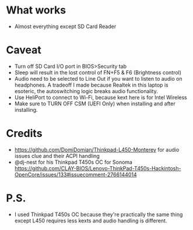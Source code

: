 # What works
- Almost everything except SD Card Reader
# Caveat
- Turn off SD Card I/O port in BIOS>Security tab
- Sleep will result in the lost control of FN+F5 & F6 (Brightness control)
- Audio need to be selected to Line Out if you want to listen to audio on headphones. A tradeoff I made because Realtek in this laptop is esoteric, the autoswitching logic breaks audio functionality.
- Use HeliPort to connect to Wi-Fi, because kext here is for Intel Wireless
- Make sure to TURN OFF CSM (UEFI Only) when installing and after installing.
# Credits
- https://github.com/DomiDomian/Thinkpad-L450-Monterey for audio issues clue and their ACPI handling
- @dj-nest for his Thinkpad T450s OC for Sonoma https://github.com/CLAY-BIOS/Lenovo-ThinkPad-T450s-Hackintosh-OpenCore/issues/133#issuecomment-2766144014
# P.S.
- I used Thinkpad T450s OC because they're practically the same thing except L450 requires less kexts and audio handling is different.
